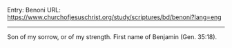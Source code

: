 Entry: Benoni
URL: https://www.churchofjesuschrist.org/study/scriptures/bd/benoni?lang=eng

---

Son of my sorrow, or of my strength. First name of Benjamin (Gen. 35:18).
